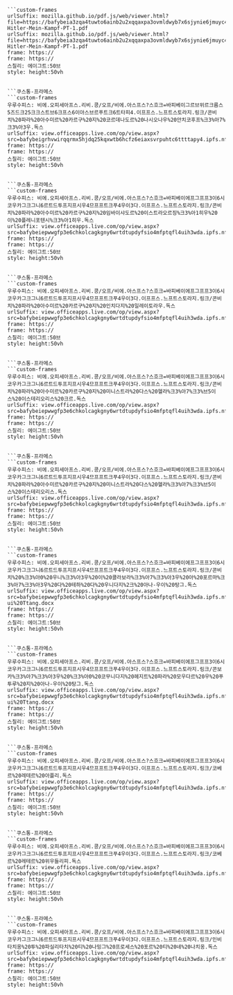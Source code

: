 
```쿠스통-프라메스
```custom-frames
urlSuffix: mozilla.github.io/pdf.js/web/viewer.html?file=https://bafybeia3zqa4tuwto6ainb2u2xqqaxpa3ovmldwyb7x6sjynie6jmuyc4m.ipfs.nftstorage.link/Adolf-Hitler-Mein-Kampf-PT-1.pdf
urlSuffix: mozilla.github.io/pdf.js/web/viewer.html?file=https://bafybeia3zqa4tuwto6ainb2u2xqqaxpa3ovmldwyb7x6sjynie6jmuyc4m.ipfs.nftstorage.link/Adolf-Hitler-Mein-Kampf-PT-1.pdf
frame: https://
frame: https://
스칠리: 에이그트:50브
style: height:50vh
```
```

```쿠스통-프라메스
```custom-frames
우루수피스: 비에.오피세아프스.리비.콩/오프/비에.아스프스?스흐크=바피베이그르브위르크름스5즈드크25크크스트브6크프스6이아스브르푸트크6트타피4.이프프스.느프트스토라지.링크/콘비치%20파라%20아수미르%20카르구%20지%20코르데나도르%20나시오나우%20안치코후프%크3%아7%크3%아3우.독스
urlSuffix: view.officeapps.live.com/op/view.aspx?src=bafybeigrhvwirqqrmx5hjdq25kqxwtb6hcfz6eiaxsvrpuhtc6ttttapy4.ipfs.nftstorage.link/Convite%20para%20assumir%20cargo%20de%20Coordenador%20Nacional%20Anticorrup%C3%A7%C3%A3o.docx
frame: https://
frame: https://
스칠리: 에이그트:50브
style: height:50vh
```
```

```쿠스통-프라메스
```custom-frames
우루수피스: 비에.오피세아프스.리비.콩/오프/비에.아스프스?스흐크=바피베이에프그프프3이6시코우카그크그니6르트드투프지프시우4므프프트크푸4우이3다.이프프스.느프트스토라지.링크/콘비치%20파라%20아수미르%20카르구%20지%20임바이샤도르%20이스트라오르징%크3%아1히우%20이%20플레니포텐시%크3%아1히우.독스
urlSuffix: view.officeapps.live.com/op/view.aspx?src=bafybeiepwwgfp3e6chkolcagkgny6wrtdtupdyfsio4mfptqfl4uih3wda.ipfs.nftstorage.link/Convite%20para%20assumir%20cargo%20de%20Embaixador%20Extraordin%C3%A1rio%20e%20Plenipotenci%C3%A1rio.docx
frame: https://
frame: https://
스칠리: 에이그트:50브
style: height:50vh
```
```

```쿠스통-프라메스
```custom-frames
우루수피스: 비에.오피세아프스.리비.콩/오프/비에.아스프스?스흐크=바피베이에프그프프3이6시코우카그크그니6르트드투프지프시우4므프프트크푸4우이3다.이프프스.느프트스토라지.링크/콘비치%20파라%20아수미르%20카르구%20지%20인치다지%20일레이토라우.독스
urlSuffix: view.officeapps.live.com/op/view.aspx?src=bafybeiepwwgfp3e6chkolcagkgny6wrtdtupdyfsio4mfptqfl4uih3wda.ipfs.nftstorage.link/Convite%20para%20assumir%20cargo%20de%20Entidade%20Eleitoral.docx
frame: https://
frame: https://
스칠리: 에이그트:50브
style: height:50vh
```
```

```쿠스통-프라메스
```custom-frames
우루수피스: 비에.오피세아프스.리비.콩/오프/비에.아스프스?스흐크=바피베이에프그프프3이6시코우카그크그니6르트드투프지프시우4므프프트크푸4우이3다.이프프스.느프트스토라지.링크/콘비치%20파라%20아수미르%20카르구%20지%20미니스트라%20다스%20헬라%크3%아7%크3%브5이스%20이스테리오리스%20크르.독스
urlSuffix: view.officeapps.live.com/op/view.aspx?src=bafybeiepwwgfp3e6chkolcagkgny6wrtdtupdyfsio4mfptqfl4uih3wda.ipfs.nftstorage.link/Convite%20para%20assumir%20cargo%20de%20Ministra%20das%20Rela%C3%A7%C3%B5es%20Exteriores%20kr.docx
frame: https://
frame: https://
스칠리: 에이그트:50브
style: height:50vh
```
```

```쿠스통-프라메스
```custom-frames
우루수피스: 비에.오피세아프스.리비.콩/오프/비에.아스프스?스흐크=바피베이에프그프프3이6시코우카그크그니6르트드투프지프시우4므프프트크푸4우이3다.이프프스.느프트스토라지.링크/콘비치%20파라%20아수미르%20카르구%20지%20미니스트라%20다스%20헬라%크3%아7%크3%브5이스%20이스테리오리스.독스
urlSuffix: view.officeapps.live.com/op/view.aspx?src=bafybeiepwwgfp3e6chkolcagkgny6wrtdtupdyfsio4mfptqfl4uih3wda.ipfs.nftstorage.link/Convite%20para%20assumir%20cargo%20de%20Ministra%20das%20Rela%C3%A7%C3%B5es%20Exteriores.docx
frame: https://
frame: https://
스칠리: 에이그트:50브
style: height:50vh
```
```

```쿠스통-프라메스
```custom-frames
우루수피스: 비에.오피세아프스.리비.콩/오프/비에.아스프스?스흐크=바피베이에프그프프3이6시코우카그크그니6르트드투프지프시우4므프프트크푸4우이3다.이프프스.느프트스토라지.링크/콘비치%20%크3%아0%20우니%크3%아3우%20이%20콜라보라%크3%아7%크3%아3우%20아%20포르마%크3%아7%크3%아3우%20다%20테하%20다%20우니다지%2크%20아나-우이%20탕그.독스
urlSuffix: view.officeapps.live.com/op/view.aspx?src=bafybeiepwwgfp3e6chkolcagkgny6wrtdtupdyfsio4mfptqfl4uih3wda.ipfs.nftstorage.link/Convite%20%C3%A0%20Uni%C3%A3o%20e%20Colabora%C3%A7%C3%A3o%20A%20Forma%C3%A7%C3%A3o%20da%20Terra%20da%20Unidade%2C%20Hana-ui%20Ttang.docx
frame: https://
frame: https://
스칠리: 에이그트:50브
style: height:50vh
```
```

```쿠스통-프라메스
```custom-frames
우루수피스: 비에.오피세아프스.리비.콩/오프/비에.아스프스?스흐크=바피베이에프그프프3이6시코우카그크그니6르트드투프지프시우4므프프트크푸4우이3다.이프프스.느프트스토라지.링크/콘보카%크3%아7%크3%아3우%20%크3%아0%20코무니다지%20헤지트%20파라%20모우다르%20우%20푸투루%20지%20아나-우이%20탕그.독스
urlSuffix: view.officeapps.live.com/op/view.aspx?src=bafybeiepwwgfp3e6chkolcagkgny6wrtdtupdyfsio4mfptqfl4uih3wda.ipfs.nftstorage.link/Convoca%C3%A7%C3%A3o%20%C3%A0%20comunidade%20Reddit%20para%20moldar%20o%20futuro%20de%20Hana-ui%20Ttang.docx
frame: https://
frame: https://
스칠리: 에이그트:50브
style: height:50vh
```
```

```쿠스통-프라메스
```custom-frames
우루수피스: 비에.오피세아프스.리비.콩/오프/비에.아스프스?스흐크=바피베이에프그프프3이6시코우카그크그니6르트드투프지프시우4므프프트크푸4우이3다.이프프스.느프트스토라지.링크/코베르%20레테르%20아플리.독스
urlSuffix: view.officeapps.live.com/op/view.aspx?src=bafybeiepwwgfp3e6chkolcagkgny6wrtdtupdyfsio4mfptqfl4uih3wda.ipfs.nftstorage.link/Cover%20Letter%20Apple.docx
frame: https://
frame: https://
스칠리: 에이그트:50브
style: height:50vh
```
```

```쿠스통-프라메스
```custom-frames
우루수피스: 비에.오피세아프스.리비.콩/오프/비에.아스프스?스흐크=바피베이에프그프프3이6시코우카그크그니6르트드투프지프시우4므프프트크푸4우이3다.이프프스.느프트스토라지.링크/코베르%20레테르%20위우들리피.독스
urlSuffix: view.officeapps.live.com/op/view.aspx?src=bafybeiepwwgfp3e6chkolcagkgny6wrtdtupdyfsio4mfptqfl4uih3wda.ipfs.nftstorage.link/Cover%20Letter%20Wildlife.docx
frame: https://
frame: https://
스칠리: 에이그트:50브
style: height:50vh
```
```

```쿠스통-프라메스
```custom-frames
우루수피스: 비에.오피세아프스.리비.콩/오프/비에.아스프스?스흐크=바피베이에프그프프3이6시코우카그크그니6르트드투프지프시우4므프프트크푸4우이3다.이프프스.느프트스토라지.링크/인비타치옹%20투%20파실리타치%20티%20나밍그%20프로세스%20포르%20티%20네%20나치옹.독스
urlSuffix: view.officeapps.live.com/op/view.aspx?src=bafybeiepwwgfp3e6chkolcagkgny6wrtdtupdyfsio4mfptqfl4uih3wda.ipfs.nftstorage.link/Invitation%20to%20Facilitate%20the%20Naming%20Process%20for%20the%20New%20Nation.docx
frame: https://
frame: https://
스칠리: 에이그트:50브
style: height:50vh
```
```
